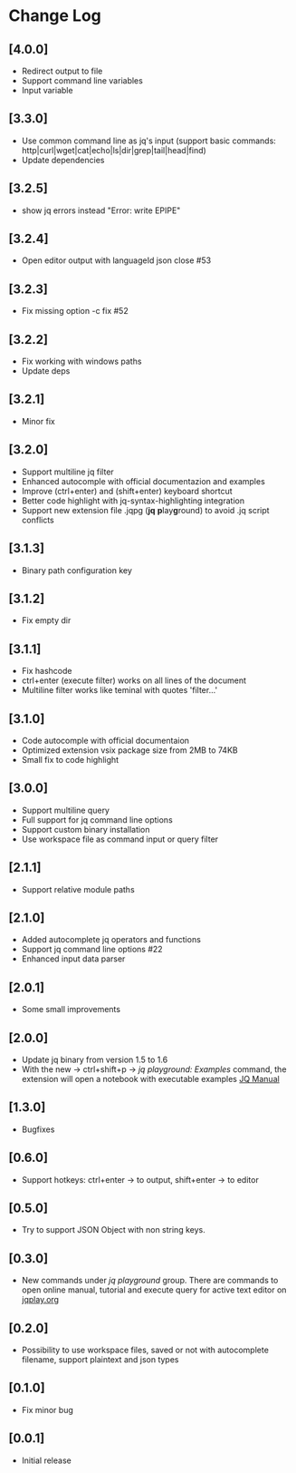 # Change Log

## [4.0.0]

- Redirect output to file
- Support command line variables
- Input variable

## [3.3.0]

- Use common command line as jq's input (support basic commands: http|curl|wget|cat|echo|ls|dir|grep|tail|head|find)
- Update dependencies

## [3.2.5]

- show jq errors instead "Error: write EPIPE"

## [3.2.4]

- Open editor output with languageId json close #53

## [3.2.3]

- Fix missing option -c fix #52

## [3.2.2]

- Fix working with windows paths
- Update deps

## [3.2.1]

- Minor fix

## [3.2.0]

- Support multiline jq filter
- Enhanced autocomple with official documentazion and examples
- Improve (ctrl+enter) and (shift+enter) keyboard shortcut
- Better code highlight with jq-syntax-highlighting integration
- Support new extension file .jqpg (**jq** **p**lay**g**round) to avoid .jq script conflicts

## [3.1.3]

- Binary path configuration key

## [3.1.2]

- Fix empty dir

## [3.1.1]

- Fix hashcode
- ctrl+enter (execute filter) works on all lines of the document
- Multiline filter works like teminal with quotes 'filter...'

## [3.1.0]

- Code autocomple with official documentaion
- Optimized extension vsix package size from 2MB to 74KB
- Small fix to code highlight

## [3.0.0]

- Support multiline query
- Full support for jq command line options
- Support custom binary installation
- Use workspace file as command input or query filter

## [2.1.1]

- Support relative module paths

## [2.1.0]

- Added autocomplete jq operators and functions
- Support jq command line options #22
- Enhanced input data parser

## [2.0.1]

- Some small improvements

## [2.0.0]

- Update jq binary from version 1.5 to 1.6
- With the new → ctrl+shift+p → _jq playground: Examples_ command, the extension will open a notebook with executable examples [JQ Manual](https://stedolan.github.io/jq/manual/)

## [1.3.0]

- Bugfixes

## [0.6.0]

- Support hotkeys: ctrl+enter → to output, shift+enter → to editor

## [0.5.0]

- Try to support JSON Object with non string keys.

## [0.3.0]

- New commands under _jq playground_ group. There are commands to open online manual, tutorial and execute query for active text editor on [jqplay.org](https://jqplay.org/)

## [0.2.0]

- Possibility to use workspace files, saved or not with autocomplete filename, support plaintext and json types

## [0.1.0]

- Fix minor bug

## [0.0.1]

- Initial release
